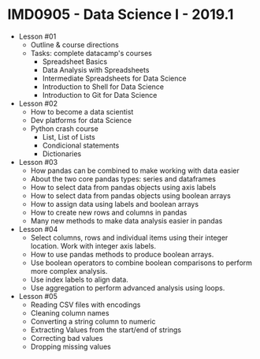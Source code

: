 # IMD0905 - Data Science I - 2019.1

- Lesson #01 
	- Outline & course directions
	- Tasks: complete datacamp's courses
		- Spreadsheet Basics
		- Data Analysis with Spreadsheets
		- Intermediate Spreadsheets for Data Science
		- Introduction to Shell for Data Science
		- Introduction to Git for Data Science
- Lesson #02
	- How to become a data scientist
	- Dev platforms for data Science
	- Python crash course
		- List, List of Lists
		- Condicional statements
		- Dictionaries
- Lesson #03
	- How pandas can be combined to make working with data easier
	- About the two core pandas types: series and dataframes
	- How to select data from pandas objects using axis labels
	- How to select data from pandas objects using boolean arrays
	- How to assign data using labels and boolean arrays
	- How to create new rows and columns in pandas
	- Many new methods to make data analysis easier in pandas
- Lesson #04
	- Select columns, rows and individual items using their integer location.
Work with integer axis labels.
	- How to use pandas methods to produce boolean arrays.
	- Use boolean operators to combine boolean comparisons to perform more complex analysis.
	- Use index labels to align data.
	- Use aggregation to perform advanced analysis using loops.
- Lesson #05
	- Reading CSV files with encodings
	- Cleaning column names
	- Converting a string column to numeric
	- Extracting Values from the start/end of strings
	- Correcting bad values
	- Dropping missing values




	


		

